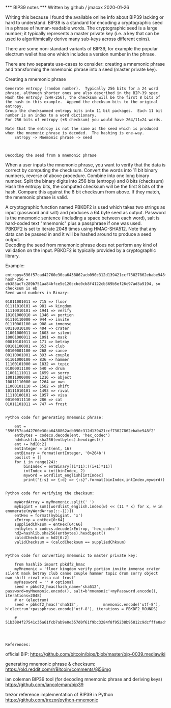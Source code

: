 *** BIP39 notes ***
Written by github / jmacxx  2020-01-26


Writing this because I found the available online info about BIP39 lacking or hard to understand.
BIP39 is a standard for encoding a cryptographic seed in a phrase of human-readable words.
The cryptographic seed is a large number; it typically represents a master private key (i.e. a key that can
be used to algorithmically derive many sub-keys across different coins).

There are some non-standard variants of BIP39, for example the popular electrum wallet has one which includes a version number in the phrase.

There are two separate use-cases to consider: creating a mnemonic phrase and transforming the mnemonic phrase into a seed (master private key).


Creating a mnemonic phrase
~~~~~~~~~~~~~~~~~~~~~~~~~~
Generate entropy (random number).  Typically 256 bits for a 24 word phrase, although shorter ones are also described in the BIP-39 spec.
Hash the entropy (SHA-256), the checksum will be the first 8 bits of the hash in this example.  Append the checksum bits to the original entropy.
Group the checksummed entropy bits into 11 bit packages.  Each 11 bit number is an index to a word dictionary.  
For 256 bits of entropy (+8 checksum) you would have 264/11=24 words.

Note that the entropy is not the same as the seed which is produced when the mnemonic phrase is decoded.  The hashing is one-way.
    Entropy -> Mnemonic phrase -> seed



Decoding the seed from a mnemonic phrase
~~~~~~~~~~~~~~~~~~~~~~~~~~~~~~~~~~~~~~~~
When a user inputs the mnemonic phrase, you want to verify that the data is correct by computing the checksum.
Convert the words into 11 bit binary numbers, reverse of above procedure.  Combine into one long binary number.
Split the binary digits into 256 bits (entropy) and 8 bits (checksum)
Hash the entropy bits, the computed checksum will be the first 8 bits of the hash.  Compare this against the 8 bit checksum from above.
If they match, the mnemonic phrase is valid.

A cryptographic function named PBKDF2 is used which takes two strings as input (password and salt) and produces a 64 byte seed as output.
Password is the mnemonic sentence (including a space between each word), salt is hard-coded text "mnemonic" plus a passphrase if one was used.  
PBKDF2 is set to iterate 2048 times using HMAC-SHA512.  Note that any data can be passed in and it will be hashed around to produce a seed output.  
Decoding the seed from mnemonic phrase does not perform any kind of validation on the input.
PBKDF2 is typically provided by a cryptographic library.






Example:
~~~~~~~~
entropy=596f57cad42760e30ca6438862acb090c312d139421ccf73027862ebabe948f2
hash-256 = eb385ac7c289b751aa84bfce5e120ccbc0cb8f4122cb369b5ef26c97ad3a9194, so checksum is eb
Seed word numbers in Binary:

01011001011 => 715 => floor
01111010101 => 981 => kingdom
11110010101 => 1941 => verify
10101000010 => 1346 => portion
01110110000 => 944 => invite
01110001100 => 908 => immense
00110010100 => 404 => crater
11001000011 => 1603 => silent
10001000011 => 1091 => mask
00010101011 => 171 => betray
00101100001 => 353 => club
00100001100 => 268 => canoe
00110001001 => 393 => couple
01101000100 => 836 => hammer
11100101000 => 1832 => topic
01000011100 => 540 => drum
11001111011 => 1659 => sorry
10011000000 => 1216 => object
10011110000 => 1264 => own
11000101110 => 1582 => shift
10111010101 => 1493 => rival
11110100101 => 1957 => visa
00100011110 => 286 => cat
01011101011 => 747 => frost


Python code for generating mnemonic phrase:

	ent = "596f57cad42760e30ca6438862acb090c312d139421ccf73027862ebabe948f2"
	entbytes = codecs.decode(ent, 'hex_codec')
	hd=hashlib.sha256(entbytes).hexdigest()
	ent += hd[0:2]
	entInteger = int(ent, 16)
	entBinary = format(entInteger, '0>264b')
	poslist = []
	for i in range(24):
		binIndex = entBinary[(i*11):((i+1)*11)]
		intIndex = int(binIndex, 2)
		myword = wordlist_english[intIndex]
		print("{:s} => {:d} => {:s}".format(binIndex,intIndex,myword))


Python code for verifying the checksum:

	myWordArray = myMnemonic.split(' ')
	mybigint = sum([wordlist_english.index(w) << (11 * x) for x, w in enumerate(myWordArray[::-1])])
	entHex = format(mybigint, 'x')
	xEntrop = entHex[0:64]
	suppliedChksum = entHex[64:66]
	entbytes = codecs.decode(xEntrop, 'hex_codec')
	hd2=hashlib.sha256(entbytes).hexdigest()
	calcdChecksum = hd2[0:2]
	validChecksum = (calcdChecksum == suppliedChksum)


Python code for converting mnemonic to master private key:

	from hashlib import pbkdf2_hmac
	myMnemonic = 'floor kingdom verify portion invite immense crater silent mask betray club canoe couple hammer topic drum sorry object own shift rival visa cat frost'
	myPassword = '' # optional
	seed = pbkdf2_hmac(hash_name='sha512', password=myMnemonic.encode(), salt=b'mnemonic'+myPassword.encode(), iterations=2048)
	# or (electrum)
    seed = pbkdf2_hmac('sha512',           mnemonic.encode('utf-8'),          b'electrum'+passphrase.encode('utf-8'), iterations = PBKDF2_ROUNDS)

    # 51b3084f27541c35a61fcb7ab9e0e357d0f61f9bc3284f8f95238b95812c9dcfffe0adfaf04990983697bdd00e17a4bff3a921c3a796926e214051a3e437742b




References: 
~~~~~~~~~~

official BIP: 
https://github.com/bitcoin/bips/blob/master/bip-0039.mediawiki

generating mnemonic phrase & checksum:
https://old.reddit.com/r/Bitcoin/comments/8j56mg

ian coleman BIP39 tool (for decoding mnemonic phrase and deriving keys)
https://github.com/iancoleman/bip39

trezor reference implementation of BIP39 in Python
https://github.com/trezor/python-mnemonic


